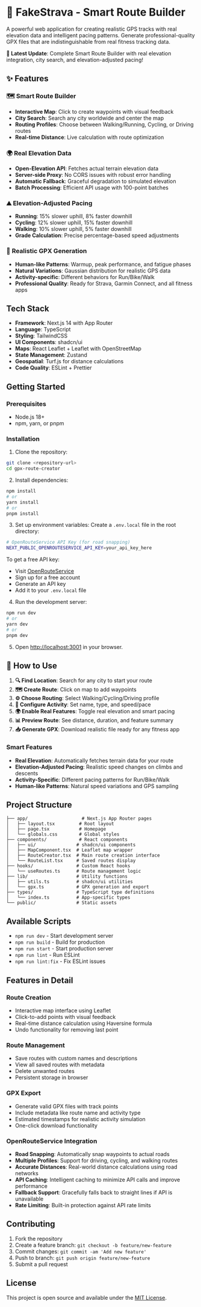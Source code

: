 # 🏃 FakeStrava - Smart Route Builder

A powerful web application for creating realistic GPS tracks with real elevation data and intelligent pacing patterns. Generate professional-quality GPX files that are indistinguishable from real fitness tracking data.

**🌟 Latest Update**: Complete Smart Route Builder with real elevation integration, city search, and elevation-adjusted pacing!

## ✨ Features

### 🗺️ **Smart Route Builder**
- **Interactive Map**: Click to create waypoints with visual feedback
- **City Search**: Search any city worldwide and center the map
- **Routing Profiles**: Choose between Walking/Running, Cycling, or Driving routes
- **Real-time Distance**: Live calculation with route optimization

### 🌍 **Real Elevation Data**
- **Open-Elevation API**: Fetches actual terrain elevation data
- **Server-side Proxy**: No CORS issues with robust error handling
- **Automatic Fallback**: Graceful degradation to simulated elevation
- **Batch Processing**: Efficient API usage with 100-point batches

### ⛰️ **Elevation-Adjusted Pacing**
- **Running**: 15% slower uphill, 8% faster downhill
- **Cycling**: 12% slower uphill, 15% faster downhill
- **Walking**: 10% slower uphill, 5% faster downhill
- **Grade Calculation**: Precise percentage-based speed adjustments

### 🎯 **Realistic GPX Generation**
- **Human-like Patterns**: Warmup, peak performance, and fatigue phases
- **Natural Variations**: Gaussian distribution for realistic GPS data
- **Activity-specific**: Different behaviors for Run/Bike/Walk
- **Professional Quality**: Ready for Strava, Garmin Connect, and all fitness apps

## Tech Stack

- **Framework**: Next.js 14 with App Router
- **Language**: TypeScript
- **Styling**: TailwindCSS
- **UI Components**: shadcn/ui
- **Maps**: React Leaflet + Leaflet with OpenStreetMap
- **State Management**: Zustand
- **Geospatial**: Turf.js for distance calculations
- **Code Quality**: ESLint + Prettier

## Getting Started

### Prerequisites

- Node.js 18+
- npm, yarn, or pnpm

### Installation

1. Clone the repository:
```bash
git clone <repository-url>
cd gpx-route-creator
```

2. Install dependencies:
```bash
npm install
# or
yarn install
# or
pnpm install
```

3. Set up environment variables:
Create a `.env.local` file in the root directory:
```bash
# OpenRouteService API Key (for road snapping)
NEXT_PUBLIC_OPENROUTESERVICE_API_KEY=your_api_key_here
```

To get a free API key:
- Visit [OpenRouteService](https://openrouteservice.org/)
- Sign up for a free account
- Generate an API key
- Add it to your `.env.local` file

4. Run the development server:
```bash
npm run dev
# or
yarn dev
# or
pnpm dev
```

5. Open [http://localhost:3001](http://localhost:3001) in your browser.

## 🎯 How to Use

1. **🔍 Find Location**: Search for any city to start your route
2. **🗺️ Create Route**: Click on map to add waypoints
3. **⚙️ Choose Routing**: Select Walking/Cycling/Driving profile
4. **📝 Configure Activity**: Set name, type, and speed/pace
5. **🌍 Enable Real Features**: Toggle real elevation and smart pacing
6. **📊 Preview Route**: See distance, duration, and feature summary
7. **📥 Generate GPX**: Download realistic file ready for any fitness app

### Smart Features

- **Real Elevation**: Automatically fetches terrain data for your route
- **Elevation-Adjusted Pacing**: Realistic speed changes on climbs and descents
- **Activity-Specific**: Different pacing patterns for Run/Bike/Walk
- **Human-like Patterns**: Natural speed variations and GPS sampling

## Project Structure

```
├── app/                    # Next.js App Router pages
│   ├── layout.tsx         # Root layout
│   ├── page.tsx           # Homepage
│   └── globals.css        # Global styles
├── components/            # React components
│   ├── ui/               # shadcn/ui components
│   ├── MapComponent.tsx  # Leaflet map wrapper
│   ├── RouteCreator.tsx  # Main route creation interface
│   └── RouteList.tsx     # Saved routes display
├── hooks/                # Custom React hooks
│   └── useRoutes.ts      # Route management logic
├── lib/                  # Utility functions
│   ├── utils.ts          # shadcn/ui utilities
│   └── gpx.ts            # GPX generation and export
├── types/                # TypeScript type definitions
│   └── index.ts          # App-specific types
└── public/               # Static assets
```

## Available Scripts

- `npm run dev` - Start development server
- `npm run build` - Build for production
- `npm run start` - Start production server
- `npm run lint` - Run ESLint
- `npm run lint:fix` - Fix ESLint issues

## Features in Detail

### Route Creation
- Interactive map interface using Leaflet
- Click-to-add points with visual feedback
- Real-time distance calculation using Haversine formula
- Undo functionality for removing last point

### Route Management
- Save routes with custom names and descriptions
- View all saved routes with metadata
- Delete unwanted routes
- Persistent storage in browser

### GPX Export
- Generate valid GPX files with track points
- Include metadata like route name and activity type
- Estimated timestamps for realistic activity simulation
- One-click download functionality

### OpenRouteService Integration
- **Road Snapping**: Automatically snap waypoints to actual roads
- **Multiple Profiles**: Support for driving, cycling, and walking routes
- **Accurate Distances**: Real-world distance calculations using road networks
- **API Caching**: Intelligent caching to minimize API calls and improve performance
- **Fallback Support**: Gracefully falls back to straight lines if API is unavailable
- **Rate Limiting**: Built-in protection against API rate limits

## Contributing

1. Fork the repository
2. Create a feature branch: `git checkout -b feature/new-feature`
3. Commit changes: `git commit -am 'Add new feature'`
4. Push to branch: `git push origin feature/new-feature`
5. Submit a pull request

## License

This project is open source and available under the [MIT License](LICENSE).
